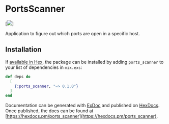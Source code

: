 # PortsScanner

[![](https://github.com/cardoso010/ports_scanner/workflows/ci/badge.svg)]

Application to figure out which ports are open in a specific host.


## Installation

If [available in Hex](https://hex.pm/docs/publish), the package can be installed
by adding `ports_scanner` to your list of dependencies in `mix.exs`:

```elixir
def deps do
  [
    {:ports_scanner, "~> 0.1.0"}
  ]
end
```

Documentation can be generated with [ExDoc](https://github.com/elixir-lang/ex_doc)
and published on [HexDocs](https://hexdocs.pm). Once published, the docs can
be found at [https://hexdocs.pm/ports_scanner](https://hexdocs.pm/ports_scanner).

